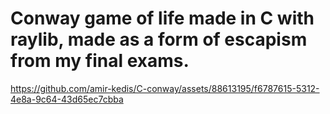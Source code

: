 # Conway game of life made in C with raylib, made as a form of escapism from my final exams.





https://github.com/amir-kedis/C-conway/assets/88613195/f6787615-5312-4e8a-9c64-43d65ec7cbba


